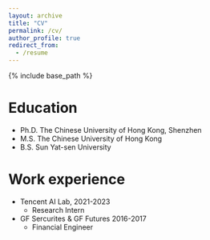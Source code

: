 ```yaml
---
layout: archive
title: "CV"
permalink: /cv/
author_profile: true
redirect_from:
  - /resume
---
```


{% include base_path %}

Education
======
* Ph.D. The Chinese University of Hong Kong, Shenzhen
* M.S. The Chinese University of Hong Kong
* B.S. Sun Yat-sen University

Work experience
======
* Tencent AI Lab, 2021-2023
  * Research Intern
* GF Sercurites & GF Futures 2016-2017
  * Financial Engineer 
